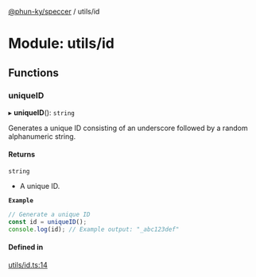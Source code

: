[@phun-ky/speccer](../README.md) / utils/id

# Module: utils/id

## Functions

### uniqueID

▸ **uniqueID**(): `string`

Generates a unique ID consisting of an underscore followed by a random alphanumeric string.

#### Returns

`string`

- A unique ID.

**`Example`**

```ts
// Generate a unique ID
const id = uniqueID();
console.log(id); // Example output: "_abc123def"
```

#### Defined in

[utils/id.ts:14](https://github.com/phun-ky/speccer/blob/main/src/utils/id.ts#L14)
